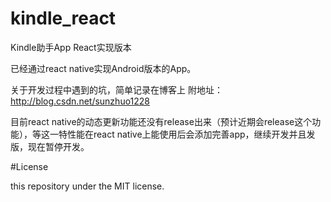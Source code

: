 # kindle_react

Kindle助手App React实现版本

已经通过react native实现Android版本的App。

关于开发过程中遇到的坑，简单记录在博客上 附地址：http://blog.csdn.net/sunzhuo1228

目前react native的动态更新功能还没有release出来（预计近期会release这个功能），等这一特性能在react native上能使用后会添加完善app，继续开发并且发版，现在暂停开发。

#License

this repository under the MIT license.
